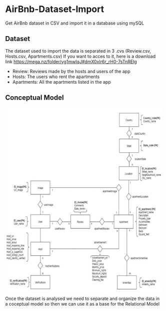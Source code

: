 # AirBnb-Dataset-Import
Get AirBnb dataset in CSV and import it in a database using mySQL

## Dataset 
The dataset used to import the data is separated in 3 .cvs (Review.csv, Hosts.csv, Apartments.csv) If you want to acces to it, here is a download link https://mega.nz/folder/yg1mwIqJ#dmX0xIr6r_rH0-7sTnREIg
- Review: Reviews made by the hosts and users of the app
- Hosts: The users who rent the apartments
- Apartments: All the apartments listed in the app 

## Conceptual Model
<img src="images/conceptual.png" alt="Example Render" width="500" height="600">
Once the dataset is analysed we need to separate and organize the data in a coceptual model so then we can use it as a base for the Relational Model

